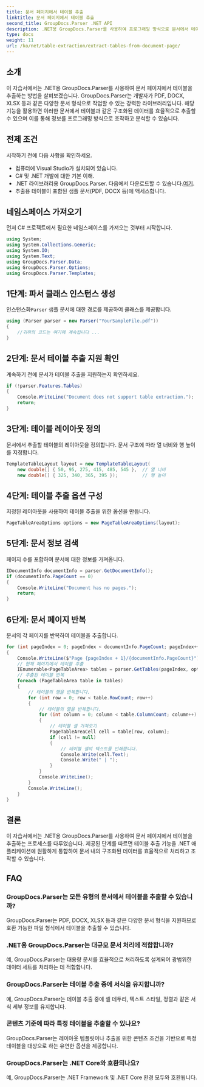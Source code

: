 ```yaml
---
title: 문서 페이지에서 테이블 추출
linktitle: 문서 페이지에서 테이블 추출
second_title: GroupDocs.Parser .NET API
description: .NET용 GroupDocs.Parser를 사용하여 프로그래밍 방식으로 문서에서 테이블을 추출하는 방법을 알아보세요. 이 포괄적인 튜토리얼은 단계별 지침을 제공합니다.
type: docs
weight: 11
url: /ko/net/table-extraction/extract-tables-from-document-page/
---
```

## 소개
이 자습서에서는 .NET용 GroupDocs.Parser를 사용하여 문서 페이지에서 테이블을 추출하는 방법을 살펴보겠습니다. GroupDocs.Parser는 개발자가 PDF, DOCX, XLSX 등과 같은 다양한 문서 형식으로 작업할 수 있는 강력한 라이브러리입니다. 해당 기능을 활용하면 이러한 문서에서 테이블과 같은 구조화된 데이터를 효율적으로 추출할 수 있으며 이를 통해 정보를 프로그래밍 방식으로 조작하고 분석할 수 있습니다.
## 전제 조건
시작하기 전에 다음 사항을 확인하세요.
- 컴퓨터에 Visual Studio가 설치되어 있습니다.
- C# 및 .NET 개발에 대한 기본 이해.
-  .NET 라이브러리용 GroupDocs.Parser. 다음에서 다운로드할 수 있습니다.[여기](https://releases.groupdocs.com/parser/net/).
- 추출용 테이블이 포함된 샘플 문서(PDF, DOCX 등)에 액세스합니다.

## 네임스페이스 가져오기
먼저 C# 프로젝트에서 필요한 네임스페이스를 가져오는 것부터 시작합니다.
```csharp
using System;
using System.Collections.Generic;
using System.IO;
using System.Text;
using GroupDocs.Parser.Data;
using GroupDocs.Parser.Options;
using GroupDocs.Parser.Templates;
```
## 1단계: 파서 클래스 인스턴스 생성
 인스턴스화`Parser` 샘플 문서에 대한 경로를 제공하여 클래스를 제공합니다.
```csharp
using (Parser parser = new Parser("YourSampleFile.pdf"))
{
    //귀하의 코드는 여기에 계속됩니다 ...
}
```
## 2단계: 문서 테이블 추출 지원 확인
계속하기 전에 문서가 테이블 추출을 지원하는지 확인하세요.
```csharp
if (!parser.Features.Tables)
{
    Console.WriteLine("Document does not support table extraction.");
    return;
}
```
## 3단계: 테이블 레이아웃 정의
문서에서 추출할 테이블의 레이아웃을 정의합니다. 문서 구조에 따라 열 너비와 행 높이를 지정합니다.
```csharp
TemplateTableLayout layout = new TemplateTableLayout(
    new double[] { 50, 95, 275, 415, 485, 545 },  // 열 너비
    new double[] { 325, 340, 365, 395 });         // 행 높이
```
## 4단계: 테이블 추출 옵션 구성
지정된 레이아웃을 사용하여 테이블 추출을 위한 옵션을 만듭니다.
```csharp
PageTableAreaOptions options = new PageTableAreaOptions(layout);
```
## 5단계: 문서 정보 검색
페이지 수를 포함하여 문서에 대한 정보를 가져옵니다.
```csharp
IDocumentInfo documentInfo = parser.GetDocumentInfo();
if (documentInfo.PageCount == 0)
{
    Console.WriteLine("Document has no pages.");
    return;
}
```
## 6단계: 문서 페이지 반복
문서의 각 페이지를 반복하여 테이블을 추출합니다.
```csharp
for (int pageIndex = 0; pageIndex < documentInfo.PageCount; pageIndex++)
{
    Console.WriteLine($"Page {pageIndex + 1}/{documentInfo.PageCount}");
    // 현재 페이지에서 테이블 추출
    IEnumerable<PageTableArea> tables = parser.GetTables(pageIndex, options);
    // 추출된 테이블 반복
    foreach (PageTableArea table in tables)
    {
        // 테이블의 행을 반복합니다.
        for (int row = 0; row < table.RowCount; row++)
        {
            // 테이블의 열을 반복합니다.
            for (int column = 0; column < table.ColumnCount; column++)
            {
                // 테이블 셀 가져오기
                PageTableAreaCell cell = table[row, column];
                if (cell != null)
                {
                    // 테이블 셀의 텍스트를 인쇄합니다.
                    Console.Write(cell.Text);
                    Console.Write(" | ");
                }
            }
            Console.WriteLine();
        }
        Console.WriteLine();
    }
}
```

## 결론
이 자습서에서는 .NET용 GroupDocs.Parser를 사용하여 문서 페이지에서 테이블을 추출하는 프로세스를 다루었습니다. 제공된 단계를 따르면 테이블 추출 기능을 .NET 애플리케이션에 원활하게 통합하여 문서 내의 구조화된 데이터를 효율적으로 처리하고 조작할 수 있습니다.

## FAQ
### GroupDocs.Parser는 모든 유형의 문서에서 테이블을 추출할 수 있습니까?
GroupDocs.Parser는 PDF, DOCX, XLSX 등과 같은 다양한 문서 형식을 지원하므로 호환 가능한 파일 형식에서 테이블을 추출할 수 있습니다.
### .NET용 GroupDocs.Parser는 대규모 문서 처리에 적합합니까?
예, GroupDocs.Parser는 대용량 문서를 효율적으로 처리하도록 설계되어 광범위한 데이터 세트를 처리하는 데 적합합니다.
### GroupDocs.Parser는 테이블 추출 중에 서식을 유지합니까?
예, GroupDocs.Parser는 테이블 추출 중에 셀 테두리, 텍스트 스타일, 정렬과 같은 서식 세부 정보를 유지합니다.
### 콘텐츠 기준에 따라 특정 테이블을 추출할 수 있나요?
GroupDocs.Parser는 레이아웃 템플릿이나 추출을 위한 콘텐츠 조건을 기반으로 특정 테이블을 대상으로 하는 유연한 옵션을 제공합니다.
### GroupDocs.Parser는 .NET Core와 호환되나요?
예, GroupDocs.Parser는 .NET Framework 및 .NET Core 환경 모두와 호환됩니다.